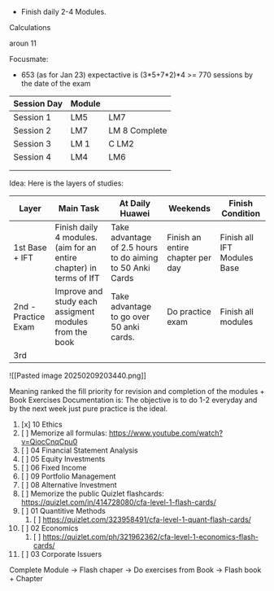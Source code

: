 
- Finish daily 2-4 Modules.



Calculations

aroun 11 


Focusmate:
- 653 (as for Jan 23) expectactive is (3\*5+7\*2)\*4 >= 770 sessions by the date of the exam 



| Session Day | Module |               |
| ----------- | ------ | ------------- |
| Session 1   | LM5    | LM7           |
| Session 2   | LM7    | LM 8 Complete |
| Session 3   | LM 1   | C LM2         |
| Session 4   | LM4    | LM6           |
|             |        |               |
|             |        |               |
Idea:
Here is the layers of studies:


| Layer               | Main Task                                                           | At Daily Huawei                                           | Weekends                         | Finish Condition            |
| ------------------- | ------------------------------------------------------------------- | --------------------------------------------------------- | -------------------------------- | --------------------------- |
| 1st Base + IFT      | Finish daily 4 modules. (aim for an entire chapter) in terms of IfT | Take advantage of 2.5 hours to do aiming to 50 Anki Cards | Finish an entire chapter per day | Finish all IFT Modules Base |
| 2nd - Practice Exam | Improve and study each assigment  modules from the book             | Take advantage to go over 50 anki cards.                  | Do practice exam                 | Finish all modules          |
| 3rd                 |                                                                     |                                                           |                                  |                             |


![[Pasted image 20250209203440.png]]

Meaning ranked the fill priority for revision and completion of the modules + Book Exercises Documentation is:
The objective is to do 1-2 everyday and by the next week just pure practice is the ideal. 
1. [x] 10 Ethics
2. [ ] Memorize all formulas: https://www.youtube.com/watch?v=QiocCnqCpu0
3. [ ] 04 Financial Statement Analysis
4. [ ] 05 Equity Investments
5. [ ] 06 Fixed Income
6. [ ] 09 Portfolio Management
7. [ ] 08 Alternative Investment
8. [ ] Memorize the public Quizlet flashcards: https://quizlet.com/in/414728080/cfa-level-1-flash-cards/
9. [ ] 01 Quantitive Methods
	1. [ ] https://quizlet.com/323958491/cfa-level-1-quant-flash-cards/
10. [ ] 02 Economics
	1. [ ] https://quizlet.com/ph/321962362/cfa-level-1-economics-flash-cards/
11. [ ] 03 Corporate Issuers 

Complete Module -> Flash chaper -> Do exercises from Book -> Flash book + Chapter